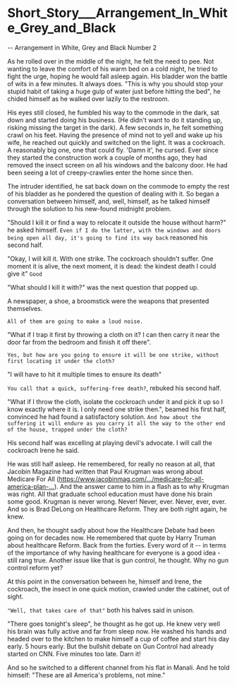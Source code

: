 # Short_Story___Arrangement_In_White_Grey_and_Black

-- Arrangement in White, Grey and Black Number 2

As he rolled over in the middle of the night, he felt the need to pee. Not wanting to leave the comfort of his warm bed on a cold night, he tried to fight the urge, hoping he would fall asleep again. His bladder won the battle of wits in a few minutes. It always does. "This is why you should stop your stupid habit of taking a huge gulp of water just before hitting the bed", he chided himself as he walked over lazily to the restroom.

His eyes still closed, he fumbled his way to the commode in the dark, sat down and started doing his business. (He didn't want to do it standing up, risking missing the target in the dark). A few seconds in, he felt something crawl on his feet. Having the presence of mind not to yell and wake up his wife, he reached out quickly and switched on the light. It was a cockroach. A reasonably big one, one that could fly. 'Damn it', he cursed. Ever since they started the construction work a couple of months ago, they had removed the insect screen on all his windows and the balcony door. He had been seeing a lot of creepy-crawlies enter the home since then.

The intruder identified, he sat back down on the commode to empty the rest of his bladder as he pondered the question of dealing with it. So began a conversation between himself, and, well, himself, as he talked himself through the solution to his new-found midnight problem.

"Should I kill it or find a way to relocate it outside the house without harm?" he asked himself.
`Even if I do the latter, with the windows and doors being open all day, it's going to find its way back` reasoned his second half.

"Okay, I will kill it. With one strike. The cockroach shouldn't suffer. One moment it is alive, the next moment, it is dead: the kindest death I could give it"
`Good`

"What should I kill it with?" was the next question that popped up.

A newspaper, a shoe, a broomstick were the weapons that presented themselves.

`All of them are going to make a loud noise.`

"What if I trap it first by throwing a cloth on it? I can then carry it near the door far from the bedroom and finish it off there".

`Yes, but how are you going to ensure it will be one strike, without first locating it under the cloth?`

"I will have to hit it multiple times to ensure its death"

`You call that a quick, suffering-free death?`, rebuked his second half.

"What if I throw the cloth, isolate the cockroach under it and pick it up so I know exactly where it is. I only need one strike then.", beamed his first half, convinced he had found a satisfactory solution.
`And how about the suffering it will endure as you carry it all the way to the other end of the house, trapped under the cloth?`

His second half was excelling at playing devil's advocate. I will call the cockroach Irene he said.

He was still half asleep. He remembered, for really no reason at all, that Jacobin Magazine had written that Paul Krugman was wrong about Medicare For All (https://www.jacobinmag.com/…/medicare-for-all-america-plan-…). And the answer came to him in a flash as to why Krugman was right. All that graduate school education must have done his brain some good. Krugman is never wrong. Never! Never, ever. Never, ever, ever. And so is Brad DeLong on Healthcare Reform. They are both right again, he knew.

And then, he thought sadly about how the Healthcare Debate had been going on for decades now. He remembered that quote by Harry Truman about healthcare Reform. Back from the forties. Every word of it -- in terms of the importance of why having healthcare for everyone is a good idea - still rang true. Another issue like that is gun control, he thought. Why no gun control reform yet?

At this point in the conversation between he, himself and Irene, the cockroach, the insect in one quick motion, crawled under the cabinet, out of sight.

`"Well, that takes care of that"` both his halves said in unison.

"There goes tonight's sleep", he thought as he got up. He knew very well his brain was fully active and far from sleep now.
He washed his hands and headed over to the kitchen to make himself a cup of coffee and start his day early. 5 hours early. But the bullshit debate on Gun Control had already started on CNN. Five minutes too late. Darn it!

And so he switched to a different channel from his flat in Manali. And he told himself: "These are all America's problems, not mine."
